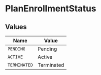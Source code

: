 # PlanEnrollmentStatus


## Values

| Name         | Value        |
| ------------ | ------------ |
| `PENDING`    | Pending      |
| `ACTIVE`     | Active       |
| `TERMINATED` | Terminated   |